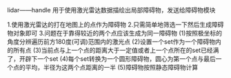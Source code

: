 lidar——handle 用于使用激光雷达数据描绘出局部障碍物，发送给障碍物模块


1.使用激光雷达的打在地图上的点作为障碍物
2.只需简单地筛选一下然后生成障碍物对象即可
3.问题在于靠得较近的两个点应该生成为同一障碍物
(1)按照极坐标的角度分辨遍历前方180度(可调)范围内的激光点
(2)设置一个set作为一个障碍物内的所有点
(3)当前点与上一个点的距离大于一定值或者上一个点所在的set已经满了，开辟下一个set
(4)每个set转换为一个圆形障碍物，圆心为第一个点与最后一个点的平均，半径为这两个点距离的一半
(5)障碍物按照静态障碍物计算

